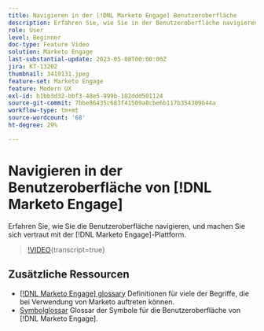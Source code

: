 ```yaml
---
title: Navigieren in der [!DNL Marketo Engage] Benutzeroberfläche
description: Erfahren Sie, wie Sie in der Benutzeroberfläche navigieren und sich mit Ihrem Weg durch die [!DNL Marketo Engage] Plattform vertraut machen.
role: User
level: Beginner
doc-type: Feature Video
solution: Marketo Engage
last-substantial-update: 2023-05-08T00:00:00Z
jira: KT-13202
thumbnail: 3419131.jpeg
feature-set: Marketo Engage
feature: Modern UX
exl-id: b1bb3d32-bbf3-48e5-999b-102ddd501124
source-git-commit: 7bbe86435c683f41509a8cbe6b117b354309644a
workflow-type: tm+mt
source-wordcount: '68'
ht-degree: 29%

---
```


# Navigieren in der Benutzeroberfläche von [!DNL Marketo Engage]

Erfahren Sie, wie Sie die Benutzeroberfläche navigieren, und machen Sie sich vertraut mit der [!DNL Marketo Engage]-Plattform.

>[!VIDEO](https://video.tv.adobe.com/v/3419131/?learn=on){transcript=true}

## Zusätzliche Ressourcen

* [[!DNL Marketo Engage] glossary](https://experienceleague.adobe.com/docs/marketo/using/getting-started-with-marketo/marketo-glossary.html?lang=en)
Definitionen für viele der Begriffe, die bei Verwendung von Marketo auftreten können.
* [Symbolglossar](https://experienceleague.adobe.com/docs/marketo/using/product-docs/marketo-engage-modern-ux/icon-glossary.html?lang=en)
Glossar der Symbole für die Benutzeroberfläche von [!DNL Marketo Engage].
